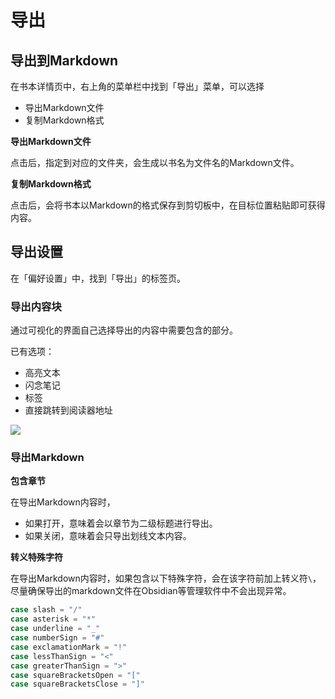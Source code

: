# 导出

## 导出到Markdown
在书本详情页中，右上角的菜单栏中找到「导出」菜单，可以选择
- 导出Markdown文件
- 复制Markdown格式

**导出Markdown文件**

点击后，指定到对应的文件夹，会生成以书名为文件名的Markdown文件。

**复制Markdown格式**

点击后，会将书本以Markdown的格式保存到剪切板中，在目标位置粘贴即可获得内容。

## 导出设置
在「偏好设置」中，找到「导出」的标签页。

### 导出内容块
通过可视化的界面自己选择导出的内容中需要包含的部分。

已有选项：
- 高亮文本
- 闪念笔记
- 标签
- 直接跳转到阅读器地址

![](http://img.leozhou.xyz/picGo/20221020110633.png)

### 导出Markdown

**包含章节**

在导出Markdown内容时，

- 如果打开，意味着会以章节为二级标题进行导出。
- 如果关闭，意味着会只导出划线文本内容。

**转义特殊字符**

在导出Markdown内容时，如果包含以下特殊字符，会在该字符前加上转义符`\`，尽量确保导出的markdown文件在Obsidian等管理软件中不会出现异常。

``` swift
case slash = "/"
case asterisk = "*"
case underline = "_"
case numberSign = "#"
case exclamationMark = "!"
case lessThanSign = "<"
case greaterThanSign = ">"
case squareBracketsOpen = "["
case squareBracketsClose = "]"
```
